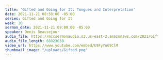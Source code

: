 ```yaml
---
title: 'Gifted and Going for It: Tongues and Interpretation'
date: 2021-11-21 08:58:00 -05:00
series: Gifted and Going for It
week: 10
sermon_date: 2021-11-21 09:00:00 -05:00
speaker: Denis Beausejour
audio_file: https://mccsermonaudio.s3.us-east-2.amazonaws.com/2021/Gifted/Week+11+Gifted.mp3
audio_file_length: 68023038
video_url: https://www.youtube.com/embed/U9FyYuG9ClM
thumbnail_image: "/uploads/Gifted.png"
---
```


